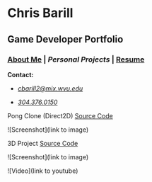 # Chris Barill

## Game Developer Portfolio

### [About Me][] | _Personal Projects_ | [Resume][]

__Contact:__

*  _<cbarill2@mix.wvu.edu>_

*  _[304.376.0150](tel:+13043760150)_

[About Me]: index "Read About Me"
[Personal Projects]: projects "View My Projects"
[Resume]: resume "View My Resume"

Pong Clone (Direct2D) [Source Code](https://github.com/cbarill2/Direct2DPong)

![Screenshot](link to image)

3D Project [Source Code](https://github.com/crippledrat/LearningLWJGL)

![Screenshot](link to image)

![Video](link to youtube)